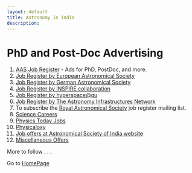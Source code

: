 ```yaml
---
layout: default
title: Astronomy In India
description: 
---
```

# PhD and Post-Doc Advertising 

1. [AAS Job Register](https://jobregister.aas.org/) - Ads for PhD, PostDoc, and more.
2. [Job Register by European Astronomical Society](https://eas.unige.ch/jobs.jsp)
3. [Job Register by German Astronomical Society](http://www.astronomische-gesellschaft.org/en/activities/jobregister)
4. [Job Register by INSPIRE collaboration](https://inspirehep.net/jobs?sort=mostrecent&size=25&page=1&q=&field_of_interest=astro-ph)
5. [Job Register by hyperspace@gu](https://hyperspace.uni-frankfurt.de/tag/phd/)
6. [Job Register by The Astronomy Infrastructures Network](https://riastronomia.es/en/contratos-predoctorales/)
7. To subscribe the [Royal Astronomical Society](https://ras.ac.uk/membership/RAS-job-list) job register mailing list.
8. [Science Careers](https://jobs.sciencecareers.org)
9. [Physics Today Jobs](https://www.aip.org/jobs/profiles/astronomy-astrophysics-jobs)
10. [Physicaloxy](https://physicaloxy.com)
11. [Job offers at Astronomical Society of India website](https://astron-soc.in/jobs)
12. [Miscellaneous Offers](./miscellaneous_offers.md)

More to follow . . .

Go to [HomePage](./../index.md)
